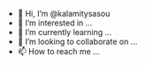 - 👋 Hi, I’m @kalamitysasou
- 👀 I’m interested in ...
- 🌱 I’m currently learning ...
- 💞️ I’m looking to collaborate on ...
- 📫 How to reach me ...

<!---
kalamitysasou/kalamitysasou is a ✨ special ✨ repository because its `README.md` (this file) appears on your GitHub profile.
You can click the Preview link to take a look at your changes.
--->
